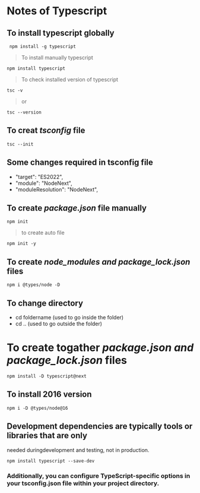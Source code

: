 # Notes of Typescript
## To install typescript globally
```
 npm install -g typescript
```
> To install manually typescript
```
npm install typescript
```
> To check installed version of typescript
```
tsc -v
```
> or 
```
tsc --version
```
## To creat _tsconfig_ file
```
tsc --init
```
## Some changes required in tsconfig file
- "target": "ES2022",
- "module": "NodeNext",
- "moduleResolution": "NodeNext",
## To create _package.json_ file manually
```
npm init
```
> to create auto file
```
npm init -y
```
## To create _node_modules and package_lock.json_ files
```
npm i @types/node -D
```
## To change directory
- cd foldername    (used to go inside the folder)
- cd ..            (used to go outside the folder)

# To create togather _package.json and package_lock.json_ files
```
npm install -D typescript@next
```
## To install 2016 version
```
npm i -D @types/node@16
```
## Development dependencies are typically tools or libraries that are only
needed duringdevelopment and testing, not in production. 
```
npm install typescript --save-dev
```
### Additionally, you can configure TypeScript-specific options in your tsconfig.json file within your project directory.










